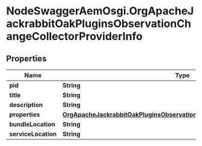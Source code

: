 # NodeSwaggerAemOsgi.OrgApacheJackrabbitOakPluginsObservationChangeCollectorProviderInfo

## Properties

Name | Type | Description | Notes
------------ | ------------- | ------------- | -------------
**pid** | **String** |  | [optional] 
**title** | **String** |  | [optional] 
**description** | **String** |  | [optional] 
**properties** | [**OrgApacheJackrabbitOakPluginsObservationChangeCollectorProviderProperties**](OrgApacheJackrabbitOakPluginsObservationChangeCollectorProviderProperties.md) |  | [optional] 
**bundleLocation** | **String** |  | [optional] 
**serviceLocation** | **String** |  | [optional] 


